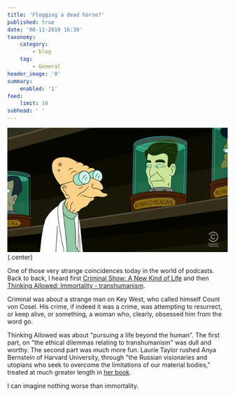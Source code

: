 ```yaml
---
title: 'Flogging a dead horse?'
published: true
date: '08-11-2019 16:30'
taxonomy:
    category:
        - blog
    tag:
        - General
header_image: '0'
summary:
    enabled: '1'
feed:
    limit: 10
subhead: ' '
---
```


![Futurama cartoon of Ronald Reagan's head in a jar](Ronald_Reagan's_head.png){.center}  

One of those very strange coincidences today in the world of podcasts. Back to back, I heard first [Criminal Show: A New Kind of Life](https://thisiscriminal.com/episode-126-a-new-kind-of-life-10-30-2019) and then [Thinking Allowed: Immortality - transhumanism](https://www.bbc.co.uk/programmes/m0009qvr).

Criminal was about a strange man on Key West, who called himself Count von Cosel. His crime, if indeed it was a crime, was attempting to resurrect, or keep alive, or something, a woman who, clearly, obsessed him from the word go.

Thinking Allowed  was about "pursuing a life beyond the human". The first part, on "the ethical dilemmas relating to transhumanism" was dull and worthy. The second part was much more fun. Laurie Taylor rushed Anya Bernstein of Harvard University, through "the Russian visionaries and utopians who seek to overcome the limitations of our material bodies," treated at much greater length in [her book](https://press.princeton.edu/books/hardcover/9780691182605/the-future-of-immortality).

I can imagine nothing worse than immortality.


